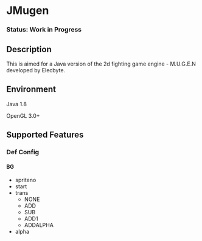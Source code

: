 # JMugen

### Status: Work in Progress

## Description

This is aimed for a Java version of the 2d fighting game engine - M.U.G.E.N developed by Elecbyte.

## Environment

Java 1.8

OpenGL 3.0+

## Supported Features

### Def Config

#### BG

* spriteno
* start
* trans
    * NONE
    * ADD
    * SUB
    * ADD1
    * ADDALPHA
* alpha
